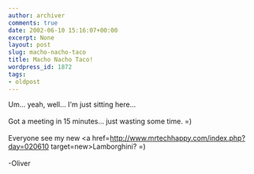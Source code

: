 ```yaml
---
author: archiver
comments: true
date: 2002-06-10 15:16:07+00:00
excerpt: None
layout: post
slug: macho-nacho-taco
title: Macho Nacho Taco!
wordpress_id: 1872
tags:
- oldpost
---
```


Um... yeah, well... I'm just sitting here...<br /><br />Got a meeting in 15 minutes... just wasting some time. =)<br /><br />Everyone see my new <a href=http://www.mrtechhappy.com/index.php?day=020610 target=new>Lamborghini</a>? =)<br /><br />-Oliver